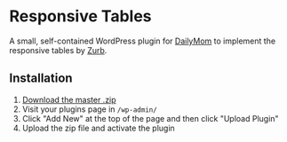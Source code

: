 Responsive Tables
====================

A small, self-contained WordPress plugin for [DailyMom](http://dailymom.com) to implement the responsive tables by [Zurb](http://zurb.com/playground/responsive-tables).

## Installation

1. [Download the master .zip](https://github.com/danhauk/dm-responsive-tables/archive/master.zip)
2. Visit your plugins page in `/wp-admin/`
3. Click "Add New" at the top of the page and then click "Upload Plugin"
4. Upload the zip file and activate the plugin